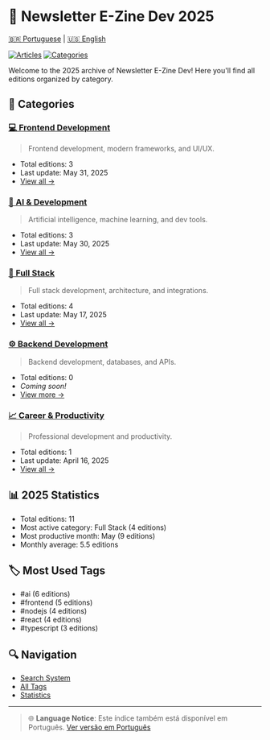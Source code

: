 # 📅 Newsletter E-Zine Dev 2025

[🇧🇷 Portuguese](/newsletter/2025/index.md) | [🇺🇸 English](#)

[![Articles](https://img.shields.io/badge/articles-11-blue.svg)](#)
[![Categories](https://img.shields.io/badge/categories-5-green.svg)](#)

Welcome to the 2025 archive of Newsletter E-Zine Dev! Here you'll find all editions organized by category.

## 📂 Categories

### [💻 Frontend Development](frontend/)
> Frontend development, modern frameworks, and UI/UX.
- Total editions: 3
- Last update: May 31, 2025
- [View all →](frontend/)

### [🤖 AI & Development](ai-dev/)
> Artificial intelligence, machine learning, and dev tools.
- Total editions: 3
- Last update: May 30, 2025
- [View all →](ai-dev/)

### [🔄 Full Stack](full-stack/)
> Full stack development, architecture, and integrations.
- Total editions: 4
- Last update: May 17, 2025
- [View all →](full-stack/)

### [⚙️ Backend Development](backend/)
> Backend development, databases, and APIs.
- Total editions: 0
- _Coming soon!_
- [View more →](backend/)

### [📈 Career & Productivity](career-prod/)
> Professional development and productivity.
- Total editions: 1
- Last update: April 16, 2025
- [View all →](career-prod/)

## 📊 2025 Statistics

- Total editions: 11
- Most active category: Full Stack (4 editions)
- Most productive month: May (9 editions)
- Monthly average: 5.5 editions

## 🏷️ Most Used Tags

- #ai (6 editions)
- #frontend (5 editions)
- #nodejs (4 editions)
- #react (4 editions)
- #typescript (3 editions)

## 🔍 Navigation

- [Search System](../SEARCH.md)
- [All Tags](../tags/index.md)
- [Statistics](../STATS.md)

---

> 🌐 **Language Notice**: Este índice também está disponível em Português. [Ver versão em Português](/2025/index.md)
